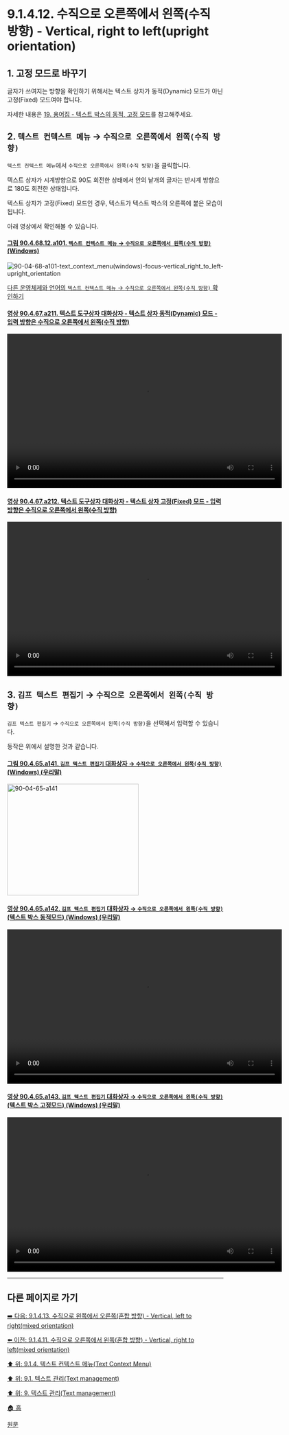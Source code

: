 # 9.1.4.12. 수직으로 오른쪽에서 왼쪽(수직 방향) - Vertical, right to left(upright orientation)

## 1. 고정 모드로 바꾸기
글자가 쓰여지는 방향을 확인하기 위해서는 텍스트 상자가 동적(Dynamic) 모드가 아닌 고정(Fixed) 모드여야 합니다.

자세한 내용은 [19. 용어집 - 텍스트 박스의 동적, 고정 모드](./19-glossaryx-text_box_mode.md)를 참고해주세요.

## 2. `텍스트 컨텍스트 메뉴` → `수직으로 오른쪽에서 왼쪽(수직 방향)`
`텍스트 컨텍스트 메뉴`에서 `수직으로 오른쪽에서 왼쪽(수직 방향)`을 클릭합니다.

텍스트 상자가 시계방향으로 90도 회전한 상태에서 안의 낱개의 글자는 반시계 방향으로 180도 회전한 상태입니다.

텍스트 상자가 고정(Fixed) 모드인 경우, 텍스트가 텍스트 박스의 오른쪽에 붙은 모습이 됩니다.

아래 영상에서 확인해볼 수 있습니다.

<a id="90-04-68-12-a101"></a>

#### [그림 90.4.68.12.a101. `텍스트 컨텍스트 메뉴` → `수직으로 오른쪽에서 왼쪽(수직 방향)` (Windows)](./90-04-0068-012-vertical_right_to_left_upright_orientation.md#90-04-68-12-a101)
![90-04-68-a101-text_context_menu(windows)-focus-vertical_right_to_left-upright_orientation](https://github.com/wonder13662/gimp/assets/15767104/671f4db3-1096-43c9-8b5d-713984d4ff5e)

[다른 운영체제와 언어의 `텍스트 컨텍스트 메뉴` → `수직으로 오른쪽에서 왼쪽(수직 방향)` 확인하기](./90-04-0068-012-vertical_right_to_left_upright_orientation.md#90-04-68-12-a201)

<a id="90-04-67-a211"></a>

#### [영상 90.4.67.a211. 텍스트 도구상자 대화상자 - 텍스트 상자 동적(Dynamic) 모드 - 입력 방향은 수직으로 오른쪽에서 왼쪽(수직 방향)](./90-04-0067-text_toolbox.md#90-04-67-a211)
<video controls="controls" width="640" height="360" src="https://github.com/wonder13662/gimp/assets/15767104/30a18a74-2aac-4570-90bb-4729bcc826bc"></video>

<a id="90-04-67-a212"></a>

#### [영상 90.4.67.a212. 텍스트 도구상자 대화상자 - 텍스트 상자 고정(Fixed) 모드 - 입력 방향은 수직으로 오른쪽에서 왼쪽(수직 방향)](./90-04-0067-text_toolbox.md#90-04-67-a212)
<video controls="controls" width="640" height="360" src="https://github.com/wonder13662/gimp/assets/15767104/ae345d36-8bbe-4ed5-ab5e-54e1ae08e403"></video>

## 3. `김프 텍스트 편집기` → `수직으로 오른쪽에서 왼쪽(수직 방향)`
`김프 텍스트 편집기` → `수직으로 오른쪽에서 왼쪽(수직 방향)`을 선택해서 입력할 수 있습니다.

동작은 위에서 설명한 것과 같습니다.

<a id="90-04-65-a141"></a>

#### [그림 90.4.65.a141. `김프 텍스트 편집기` 대화상자 → `수직으로 오른쪽에서 왼쪽(수직 방향)` (Windows) (우리말)](./90-04-0065-gimp_text_editor.md#90-04-65-a141)
<img width="306" height="260" alt="90-04-65-a141" src="https://github.com/wonder13662/gimp/assets/15767104/88cd162e-48b3-4119-9df5-894ce89ff1e9" />

<a id="90-04-65-a142"></a>

#### [영상 90.4.65.a142. `김프 텍스트 편집기` 대화상자 → `수직으로 오른쪽에서 왼쪽(수직 방향)` (텍스트 박스 동적모드) (Windows) (우리말)](./90-04-0065-gimp_text_editor.md#90-04-65-a142)
<video controls="controls" width="640" height="360" src="https://github.com/wonder13662/gimp/assets/15767104/f214ca33-3395-4ec3-8108-35b78979a544"></video>

<a id="90-04-65-a143"></a>

#### [영상 90.4.65.a143. `김프 텍스트 편집기` 대화상자 → `수직으로 오른쪽에서 왼쪽(수직 방향)` (텍스트 박스 고정모드) (Windows) (우리말)](./90-04-0065-gimp_text_editor.md#90-04-65-a143)
<video controls="controls" width="640" height="360" src="https://github.com/wonder13662/gimp/assets/15767104/d28699c6-c42b-43a0-b768-ece899cc0bf5"></video>

***

## 다른 페이지로 가기
[➡️ 다음: 9.1.4.13. 수직으로 왼쪽에서 오른쪽(혼합 방향) - Vertical, left to right(mixed orientation)](./09-01-04-13-vertical_left_to_right_mixed_orientation.md)

[⬅️ 이전: 9.1.4.11. 수직으로 오른쪽에서 왼쪽(혼합 방향) - Vertical, right to left(mixed orientation)](./09-01-04-11-vertical_right_to_left_mixed_orientation.md)

[⬆️ 위: 9.1.4. 텍스트 컨텍스트 메뉴(Text Context Menu)](./09-01-04-00-text_context_menu.md)

[⬆️ 위: 9.1. 텍스트 관리(Text management)](./09-01-00-text-management.md)

[⬆️ 위: 9. 텍스트 관리(Text management)](./09-00-text-management.md)

[🏠 홈](./00-home.md)

[원문](https://docs.gimp.org/2.10/ko/gimp-image-text-management.html#text-context-menu)
